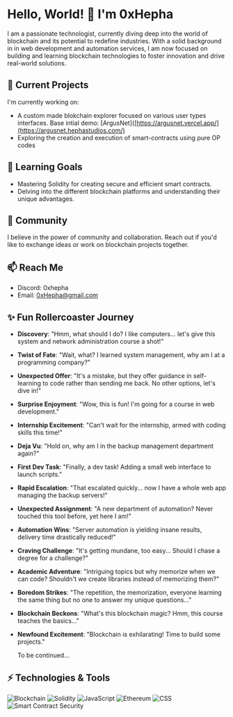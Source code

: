 # Hello, World! 👋 I'm 0xHepha

I am a passionate technologist, currently diving deep into the world of blockchain and its potential to redefine industries. With a solid background in in web development and automation services, I am now focused on building and learning blockchain technologies to foster innovation and drive real-world solutions.

## 🔭 Current Projects

I'm currently working on:
- A custom made blokchain explorer focused on various user types interfaces. Base intial demo: [ArgusNet]([https://argusnet.vercel.app/](https://argusnet.hephastudios.com/)
- Exploring the creation and execution of smart-contracts using pure OP codes

## 🌱 Learning Goals

- Mastering Solidity for creating secure and efficient smart contracts.
- Delving into the different blockchain platforms and understanding their unique advantages.

## 👯 Community

I believe in the power of community and collaboration. Reach out if you'd like to exchange ideas or work on blockchain projects together.

## 📫 Reach Me
- Discord: 0xhepha
- Email: 0xHepha@gmail.com

  
## ✨ Fun Rollercoaster Journey

- **Discovery**: "Hmm, what should I do? I like computers... let's give this system and network administration course a shot!"
- **Twist of Fate**: "Wait, what? I learned system management, why am I at a programming company?"
- **Unexpected Offer**: "It's a mistake, but they offer guidance in self-learning to code rather than sending me back. No other options, let's dive in!"
- **Surprise Enjoyment**: "Wow, this is fun! I'm going for a course in web development."
- **Internship Excitement**: "Can't wait for the internship, armed with coding skills this time!"
- **Deja Vu**: "Hold on, why am I in the backup management department again?"
- **First Dev Task**: "Finally, a dev task! Adding a small web interface to launch scripts."
- **Rapid Escalation**: "That escalated quickly... now I have a whole web app managing the backup servers!"
- **Unexpected Assignment**: "A new department of automation? Never touched this tool before, yet here I am!"
- **Automation Wins**: "Server automation is yielding insane results, delivery time drastically reduced!"
- **Craving Challenge**: "It's getting mundane, too easy... Should I chase a degree for a challenge?"
- **Academic Adventure**: "Intriguing topics but why memorize when we can code? Shouldn't we create libraries instead of memorizing them?"
- **Boredom Strikes**: "The repetition, the memorization, everyone learning the same thing but no one to answer my unique questions..."
- **Blockchain Beckons**: "What's this blockchain magic? Hmm, this course teaches the basics..."
- **Newfound Excitement**: "Blockchain is exhilarating! Time to build some projects."

  To be continued...


  


## ⚡ Technologies & Tools

![Blockchain](https://img.shields.io/badge/-Blockchain-000?&logo=Bitcoin)
![Solidity](https://img.shields.io/badge/-Solidity-000?&logo=Solidity)
![JavaScript](https://img.shields.io/badge/-JavaScript-000?&logo=JavaScript)
![Ethereum](https://img.shields.io/badge/-Ethereum-000?&logo=Ethereum)
![CSS](https://img.shields.io/badge/-CSS-000?&logo=CSS3&logoColor=1572B6)
![Smart Contract Security](https://img.shields.io/badge/-Smart%20Contract%20Security-000?&logo=OpenZeppelin)
